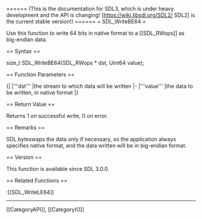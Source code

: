 ====== (This is the documentation for SDL3, which is under heavy development and the API is changing! [https://wiki.libsdl.org/SDL2/ SDL2] is the current stable version!) ======
= SDL_WriteBE64 =

Use this function to write 64 bits in native format to a [[SDL_RWops]] as big-endian data.

== Syntax ==

<syntaxhighlight lang='c'>
size_t SDL_WriteBE64(SDL_RWops * dst, Uint64 value);
</syntaxhighlight>

== Function Parameters ==

{|
|'''dst'''
|the stream to which data will be written
|-
|'''value'''
|the data to be written, in native format
|}

== Return Value ==

Returns 1 on successful write, 0 on error.

== Remarks ==

SDL byteswaps the data only if necessary, so the application always
specifies native format, and the data written will be in big-endian format.

== Version ==

This function is available since SDL 3.0.0.

== Related Functions ==

:[[SDL_WriteLE64]]

----
[[CategoryAPI]], [[CategoryIO]]


